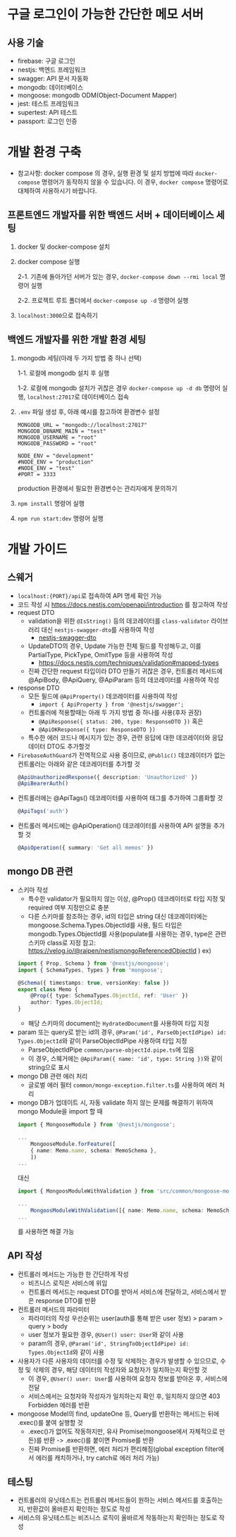 # 구글 로그인이 가능한 간단한 메모 서버
## 사용 기술
- firebase: 구글 로그인
- nestjs: 백엔드 프레임워크
- swagger: API 문서 자동화
- mongodb: 데이터베이스
- mongoose: mongodb ODM(Object-Document Mapper)
- jest: 테스트 프레임워크
- supertest: API 테스트
- passport: 로그인 인증

# 개발 환경 구축
* 참고사항: docker compose 의 경우, 실행 환경 및 설치 방법에 따라 `docker-compose` 명령어가 동작하지 않을 수 있습니다. 이 경우, `docker compose` 명령어로 대체하여 사용하시기 바랍니다.

## 프론트엔드 개발자를 위한 백엔드 서버 + 데이터베이스 세팅
1. docker 및 docker-compose 설치
2. docker compose 실행

    2-1. 기존에 돌아가던 서버가 있는 경우, `docker-compose down --rmi local` 명령어 실행

    2-2. 프로젝트 루트 폴더에서 `docker-compose up -d` 명령어 실행
3. `localhost:3000`으로 접속하기

## 백엔드 개발자를 위한 개발 환경 세팅
1. mongodb 세팅(아래 두 가지 방법 중 하나 선택)

    1-1. 로컬에 mongodb 설치 후 실행

    1-2. 로컬에 mongodb 설치가 귀찮은 경우 `docker-compose up -d db` 명령어 실행, `localhost:27017`로 데이터베이스 접속
2. `.env` 파일 생성 후, 아래 예시를 참고하여 환경변수 설정
    ```env
    MONGODB_URL = "mongodb://localhost:27017"
    MONGODB_DBNAME_MAIN = "test"
    MONGODB_USERNAME = "root"
    MONGODB_PASSWORD = "root"

    NODE_ENV = "development"
    #NODE_ENV = "production"
    #NODE_ENV = "test"
    #PORT = 3333
    ```
    production 환경에서 필요한 환경변수는 관리자에게 문의하기
3. `npm install` 명령어 실행
4. `npm run start:dev` 명령어 실행

# 개발 가이드
## 스웨거
- `localhost:{PORT}/api`로 접속하여 API 명세 확인 가능
- 코드 작성 시 https://docs.nestjs.com/openapi/introduction 를 참고하여 작성
- request DTO
    * validation을 위한 ```@IsString()``` 등의 데코레이터를 ```class-validator``` 라이브러리 대신 ```nestjs-swagger-dto```를 사용하여 작성
        * [nestjs-swagger-dto](https://glebbash.github.io/nestjs-swagger-dto/)
    * UpdateDTO의 경우, Update 가능한 전체 필드를 작성해두고, 이를 PartialType, PickType, OmitType 등을 사용하여 작성
        * https://docs.nestjs.com/techniques/validation#mapped-types
    * 진짜 간단한 request 타입이라 DTO 만들기 귀찮은 경우, 컨트롤러 메서드에 @ApiBody, @ApiQuery, @ApiParam 등의 데코레이터를 사용하여 작성
- response DTO
    * 모든 필드에 ```@ApiProperty()``` 데코레이터를 사용하여 작성
        * ```import { ApiProperty } from '@nestjs/swagger';```
    * 컨트롤러에 적용할때는 아래 두 가지 방법 중 하나를 사용(후자 권장)
        * ```@ApiResponse({ status: 200, type: ResponseDTO })``` 혹은
        * ```@ApiOKResponse({ type: ResponseDTO })```
    * 특수한 에러 코드나 메시지가 있는 경우, 관련 응답에 대한 데코레이터와 응답 데이터 DTO도 추가할것
- ```FirebaseAuthGuard```가 전역적으로 사용 중이므로, ```@Public()``` 데코레이터가 없는 컨트롤러는 아래와 같은 데코레이터를 추가할 것
    ```typescript
    @ApiUnauthorizedResponse({ description: 'Unauthorized' })
    @ApiBearerAuth()
    ```
- 컨트롤러에는 @ApiTags() 데코레이터를 사용하여 태그를 추가하여 그룹화할 것
    ```typescript
    @ApiTags('auth')
    ```
* 컨트롤러 메서드에는 @ApiOperation() 데코레이터를 사용하여 API 설명을 추가할 것
    ```typescript
    @ApiOperation({ summary: 'Get all memos' })
    ```

## mongo DB 관련
* 스키마 작성
    * 특수한 validator가 필요하지 않는 이상, @Prop() 데코레이터로 타입 지정 및 required 여부 지정만으로 충분
    * 다른 스키마를 참조하는 경우, id의 타입은 string 대신 데코레이터에는 mongoose.Schema.Types.ObjectId를 사용, 필드 타입은 mongodb.Types.ObjectId를 사용(populate를 사용하는 경우, type은 관련 스키마 class로 지정 참고: https://velog.io/@raipen/nestjsmongoReferencedObjectId )
    ex)
    ```typescript
    import { Prop, Schema } from '@nestjs/mongoose';
    import { SchemaTypes, Types } from 'mongoose';

    @Schema({ timestamps: true, versionKey: false })
    export class Memo {
        @Prop({ type: SchemaTypes.ObjectId, ref: 'User' })
        author: Types.ObjectId;
    }
    ```
    * 해당 스키마의 document는 ```HydratedDocument```를 사용하여 타입 지정
* param 또는 query로 받는 id의 경우, ```@Param('id', ParseObjectIdPipe) id: Types.ObjectId```와 같이 ParseObjectIdPipe 사용하여 타입 지정
    * ParseObjectIdPipe ```common/parse-objectId.pipe.ts```에 있음
    * 이 경우, 스웨거에는 ```@ApiParam({ name: 'id', type: String })```와 같이 string으로 표시
* mongo DB 관련 에러 처리
    * 글로벌 에러 필터 ```common/mongo-exception.filter.ts```를 사용하여 에러 처리
* mongo DB가 업데이트 시, 자동 validate 하지 않는 문제를 해결하기 위하여 mongo Module을 import 할 때
    ```typescript
    import { MongooseModule } from '@nestjs/mongoose';

    ...
        MongooseModule.forFeature([
        { name: Memo.name, schema: MemoSchema },
        ])
    ...
    ```
    대신
    ```typescript
    import { MongoosModuleWithValidation } from 'src/common/mongoose-module-with-validation';

    ...
        MongoosModuleWithValidation([{ name: Memo.name, schema: MemoSchema }])
    ...
    ```
    를 사용하면 해결 가능

## API 작성
* 컨트롤러 메서드는 가능한 한 간단하게 작성
    * 비즈니스 로직은 서비스에 위임
    * 컨트롤러 메서드는 request DTO를 받아서 서비스에 전달하고, 서비스에서 받은 response DTO를 반환
* 컨트롤러 메서드의 파라미터
    * 파라미터의 작성 우선순위는 user(auth를 통해 받은 user 정보) > param > query > body
    * user 정보가 필요한 경우, ```@User() user: User```와 같이 사용
    * param의 경우, ```@Param('id', StringToObjectIdPipe) id: Types.ObjectId```와 같이 사용
* 사용자가 다른 사용자의 데이터를 수정 및 삭제하는 경우가 발생할 수 있으므로, 수정 및 삭제의 경우, 해당 데이터의 작성자와 요청자가 일치하는지 확인할 것
    * 이 경우, ```@User() user: User```를 사용하여 요청자 정보를 받아온 후, 서비스에 전달
    * 서비스에서는 요청자와 작성자가 일치하는지 확인 후, 일치하지 않으면 403 Forbidden 에러를 반환
* mongoose Model의 find, updateOne 등, Query를 반환하는 메서드는 뒤에 .exec()를 붙여 실행할 것
    * .exec()가 없어도 작동하지만, 유사 Promise(mongoose에서 자체적으로 만든)를 반환 -> .exec()를 붙이면 Promise를 반환
    * 진짜 Promise를 반환하면, 에러 처리가 편리해짐(global exception filter에서 에러를 캐치하거나, try catch로 에러 처리 가능)

## 테스팅
* 컨트롤러의 유닛테스트는 컨트롤러 메서드들이 원하는 서비스 메서드를 호출하는지, 반환값이 올바른지 확인하는 정도로 작성
* 서비스의 유닛테스트는 비즈니스 로직이 올바르게 작동하는지 확인하는 정도로 작성

